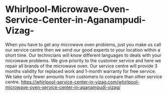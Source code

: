 # Whirlpool-Microwave-Oven-Service-Center-in-Aganampudi-Vizag-
When you have to get any microwave oven problems, just you make us call our service centre then we send our good experts to your location within a short time. Our technicians will know different languages to deals with your microwave problems. We give priority to the customer service and here we repair all brands of the microwave oven. Our service centre will provide 3 months validity for replaced work and 1-month warranty for free service. We take only fewer amounts from customers to compare than other service centre.   https://whirlpool-service-center-in-vizag.com/whirlpool-microwave-oven-service-center-in-aganampudi-vizag/
